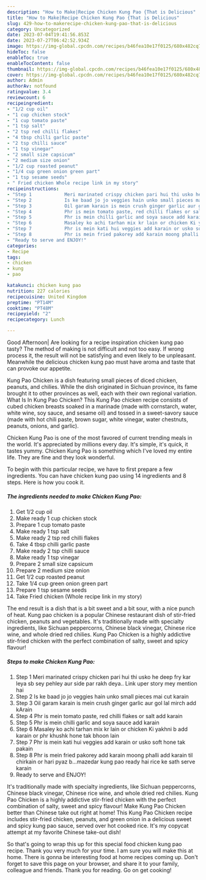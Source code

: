 ```yaml
---
description: "How to Make|Recipe Chicken Kung Pao {That is Delicious"
title: "How to Make|Recipe Chicken Kung Pao {That is Delicious"
slug: 429-how-to-makerecipe-chicken-kung-pao-that-is-delicious
category: Uncategorized
date: 2023-07-04T19:41:56.853Z
date: 2023-07-27T06:42:52.934Z
image: https://img-global.cpcdn.com/recipes/b46fea10e17f0125/680x482cq70/chicken-kung-pao-recipe-main-photo.jpg
hideToc: false
enableToc: true
enableTocContent: false
thumbnail: https://img-global.cpcdn.com/recipes/b46fea10e17f0125/680x482cq70/chicken-kung-pao-recipe-main-photo.jpg
cover: https://img-global.cpcdn.com/recipes/b46fea10e17f0125/680x482cq70/chicken-kung-pao-recipe-main-photo.jpg
author: Admin
authorAv: notfound
ratingvalue: 3.4
reviewcount: 6
recipeingredient:
- "1/2 cup oil"
- "1 cup chicken stock"
- "1 cup tomato paste"
- "1 tsp salt"
- "2 tsp red chilli flakes"
- "4 tbsp chilli garlic paste"
- "2 tsp chilli sauce"
- "1 tsp vinegar"
- "2 small size capsicum"
- "2 medium size onion"
- "1/2 cup roasted peanut"
- "1/4 cup green onion green part"
- "1 tsp sesame seeds"
- " Fried chicken Whole recipe link in my story"
recipeinstructions:
- "Step 1            Meri marinated crispy chicken pari hui thi usko he deep fry kar leya sb sey pehley aur side par rakh deya.. Link uper story mey mention hai"
- "Step 2            Is ke baad jo jo veggies hain unko small pieces mai cut karain"
- "Step 3            Oil garam karain is mein crush ginger garlic aur gol lal mirch add kArain"
- "Step 4            Phr is mein tomato paste, red chilli flakes or salt add karain"
- "Step 5            Phr is mein chilli garlic and soya sauce add karain"
- "Step 6            Masaley ko achi tarhan mix kr lain or chicken Ki yakhni b add karain or phr khushk hone tak bhoon lain"
- "Step 7            Phr is mein kati hui veggies add karain or usko soft hone tak pakain"
- "Step 8            Phr is mein fried pakorey add karain moong phalli add karain til chirkain or hari pyaz b...mazedar kung pao ready hai rice ke sath serve karain"
- "Ready to serve and ENJOY!"
categories:
- Recipe
tags:
- chicken
- kung
- pao

katakunci: chicken kung pao 
nutrition: 227 calories
recipecuisine: United Kingdom
preptime: "PT14M"
cooktime: "PT48M"
recipeyield: "2"
recipecategory: Lunch

---
```



Good Afternoon| Are looking for a recipe inspiration chicken kung pao tasty? The method of making is not difficult and not too easy. If wrong process it, the result will not be satisfying and even likely to be unpleasant. Meanwhile the delicious chicken kung pao must have aroma and taste that can provoke our appetite.





Kung Pao Chicken is a dish featuring small pieces of diced chicken, peanuts, and chilies. While the dish originated in Sichuan province, its fame brought it to other provinces as well, each with their own regional variation. What Is In Kung Pao Chicken? This Kung Pao chicken recipe consists of cubed chicken breasts soaked in a marinade (made with cornstarch, water, white wine, soy sauce, and sesame oil) and tossed in a sweet-savory sauce (made with hot chili paste, brown sugar, white vinegar, water chestnuts, peanuts, onions, and garlic).

Chicken Kung Pao is one of the most favored of current trending meals in the world. It's appreciated by millions every day. It's simple, it's quick, it tastes yummy. Chicken Kung Pao is something which I've loved my entire life. They are fine and they look wonderful.


To begin with this particular recipe, we have to first prepare a few ingredients. You can have chicken kung pao using 14 ingredients and 8 steps. Here is how you cook it.

<!--inarticleads1-->

##### The ingredients needed to make Chicken Kung Pao:

1. Get 1/2 cup oil
1. Make ready 1 cup chicken stock
1. Prepare 1 cup tomato paste
1. Make ready 1 tsp salt
1. Make ready 2 tsp red chilli flakes
1. Take 4 tbsp chilli garlic paste
1. Make ready 2 tsp chilli sauce
1. Make ready 1 tsp vinegar
1. Prepare 2 small size capsicum
1. Prepare 2 medium size onion
1. Get 1/2 cup roasted peanut
1. Take 1/4 cup green onion green part
1. Prepare 1 tsp sesame seeds
1. Take  Fried chicken (Whole recipe link in my story)


The end result is a dish that is a bit sweet and a bit sour, with a nice punch of heat. Kung pao chicken is a popular Chinese restaurant dish of stir-fried chicken, peanuts and vegetables. It&#39;s traditionally made with specialty ingredients, like Sichuan peppercorns, Chinese black vinegar, Chinese rice wine, and whole dried red chilies. Kung Pao Chicken is a highly addictive stir-fried chicken with the perfect combination of salty, sweet and spicy flavour! 

<!--inarticleads2-->

##### Steps to make Chicken Kung Pao:

1. Step 1            Meri marinated crispy chicken pari hui thi usko he deep fry kar leya sb sey pehley aur side par rakh deya.. Link uper story mey mention hai
1. Step 2            Is ke baad jo jo veggies hain unko small pieces mai cut karain
1. Step 3            Oil garam karain is mein crush ginger garlic aur gol lal mirch add kArain
1. Step 4            Phr is mein tomato paste, red chilli flakes or salt add karain
1. Step 5            Phr is mein chilli garlic and soya sauce add karain
1. Step 6            Masaley ko achi tarhan mix kr lain or chicken Ki yakhni b add karain or phr khushk hone tak bhoon lain
1. Step 7            Phr is mein kati hui veggies add karain or usko soft hone tak pakain
1. Step 8            Phr is mein fried pakorey add karain moong phalli add karain til chirkain or hari pyaz b...mazedar kung pao ready hai rice ke sath serve karain
1. Ready to serve and ENJOY!

It&#39;s traditionally made with specialty ingredients, like Sichuan peppercorns, Chinese black vinegar, Chinese rice wine, and whole dried red chilies. Kung Pao Chicken is a highly addictive stir-fried chicken with the perfect combination of salty, sweet and spicy flavour! Make Kung Pao Chicken better than Chinese take out right at home! This Kung Pao Chicken recipe includes stir-fried chicken, peanuts, and green onion in a delicious sweet and spicy kung pao sauce, served over hot cooked rice. It&#39;s my copycat attempt at my favorite Chinese take-out dish! 

So that's going to wrap this up for this special food chicken kung pao recipe. Thank you very much for your time. I am sure you will make this at home. There is gonna be interesting food at home recipes coming up. Don't forget to save this page on your browser, and share it to your family, colleague and friends. Thank you for reading. Go on get cooking!
